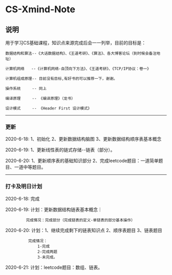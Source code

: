 # CS-Xmind-Note
## 说明
  用于学习CS基础课程，知识点来源完成后会一一列举，目前的目标是：
  
    数据结构和算法--《大话数据结构》、《王道考研》、《算法》、各大博客论坛（到时候会备注地址）
  
    计算机网络   --《计算机网络-自顶向下方法》、《王道考研》、《TCP/IP协议：卷一》
  
    计算机组成原理-- 目前没有目标,有好书的可以推荐一下，谢谢。
  
    操作系统     -- 同上
  
    编译原理     -- 《编译原理》（龙书）
  
    设计模式     -- 《Header First 设计模式》
  
---
### 更新
  2020-6-18: 1、初始化 
             2、更新数据结构脑图
             3、更新数据结构顺序表基本概念

  2020-6-19: 1、更新线性表的链式存储--链表（部分）。

  2020-6-20: 1、更新顺序表的基础知识部分
             2、完成leetcode题目：一道简单题目、一道中等题目。
             
             
---
### 打卡及明日计划
  2020-6-18: 完成
  
  2020-6-19: 计划：更新数据结构链表基本概念｜
            
             完成情况：完成部分（完成链表的定义-单链表的部分基本操作）
  
  2020-6-20: 计划：1、继续完成剩下的链表知识点
                  2、顺序表题目
                  3、链表题目

              完成情况：
                  1-完成
                  2-完成两题
                  3-未完成。
                  
  2020-6-21: 计划：leetcode题目：数组、链表。
